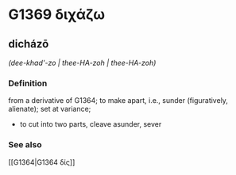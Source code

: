 # G1369 διχάζω

## dicházō

_(dee-khad'-zo | thee-HA-zoh | thee-HA-zoh)_

### Definition

from a derivative of G1364; to make apart, i.e., sunder (figuratively, alienate); set at variance; 

- to cut into two parts, cleave asunder, sever

### See also

[[G1364|G1364 δίς]]
